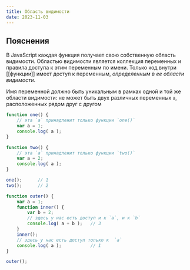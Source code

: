 ```yaml
---
title: Область видимости
date: 2023-11-03
---
```

## Пояснения
В JavaScript каждая функция получает свою собственную область видимости. Областью видимости является коллекция переменных и правила доступа к этим переменным по имени. Только код внутри [[функции]] имеет доступ к переменным, _определенным в ее области видимости_.

Имя переменной должно быть уникальным в рамках одной и той же области видимости: не может быть двух различных переменных `a`, расположенных рядом друг с другом

```js
function one() {
	// эта `a` принадлежит только функции `one()`
	var a = 1;
	console.log( a );
}

function two() {
	// эта `a` принадлежит только функции `two()`
	var a = 2;
	console.log( a );
}

one();		// 1
two();		// 2
```

```js
function outer() {
	var a = 1;
	function inner() {
		var b = 2;
		// здесь у нас есть доступ и к `a`, и к `b`
		console.log( a + b );	// 3
	}
	inner();
	// здесь у нас есть доступ только к  `a`
	console.log( a );			// 1
}

outer();
```

